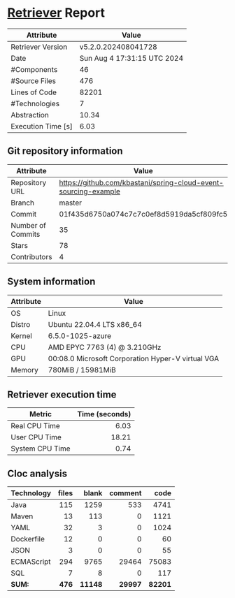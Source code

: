 # [Retriever](https://github.com/PalladioSimulator/Palladio-ReverseEngineering-Retriever) Report
| Attribute          | Value |
| ------------------ | ----- |
| Retriever Version  | v5.2.0.202408041728 |
| Date               | Sun Aug  4 17:31:15 UTC 2024 |
| #Components        | 46 |
| #Source Files      | 476 |
| Lines of Code      | 82201 |
| #Technologies      | 7 |
| Abstraction        | 10.34 |
| Execution Time [s] | 6.03 |

## Git repository information
|      Attribute    | Value |
| ----------------- | ----- |
| Repository URL    | https://github.com/kbastani/spring-cloud-event-sourcing-example |
| Branch            | master |
| Commit            | 01f435d6750a074c7c7c0ef8d5919da5cf809fc5 |
| Number of Commits | 35 |
| Stars             | 78 |
| Contributors      | 4 |


## System information
| Attribute | Value |
| --------- | ----- |
| OS | Linux  |
| Distro | Ubuntu 22.04.4 LTS x86_64  |
| Kernel | 6.5.0-1025-azure  |
| CPU | AMD EPYC 7763 (4) @ 3.210GHz  |
| GPU | 00:08.0 Microsoft Corporation Hyper-V virtual VGA  |
| Memory | 780MiB / 15981MiB  |

## Retriever execution time
| Metric | Time (seconds) |
| --- | ---: |
| Real CPU Time | 6.03 |
| User CPU Time | 18.21 |
| System CPU Time | 0.74 |
<!--
Explainations:
- __Real CPU Time__: actual time the command has run (can be less than total time spent in user and system mode for multi-threaded processes)
- __User CPU Time__: time the command has spent running in user mode
- __System CPU Time__: time the command has spent running in system or kernel mode
-->

## Cloc analysis

<!-- github.com/AlDanial/cloc v 1.90  T=3.22 s (163.4 files/s, 47410.4 lines/s) -->

|Technology|files|blank|comment|code|
|:-------|-------:|-------:|-------:|-------:|
|Java|115|1259|533|4741|
|Maven|13|113|0|1121|
|YAML|32|3|0|1024|
|Dockerfile|12|0|0|60|
|JSON|3|0|0|55|
|ECMAScript|294|9765|29464|75083|
|SQL|7|8|0|117|
|**SUM:**|**476**|**11148**|**29997**|**82201**|
